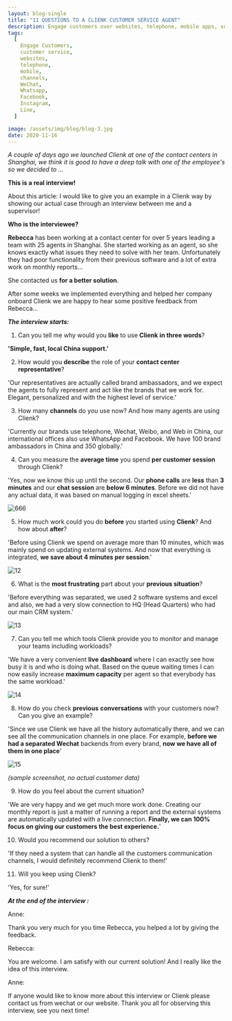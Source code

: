 ```yaml
---
layout: blog-single
title: "11 QUESTIONS TO A CLIENK CUSTOMER SERVICE AGENT"
description: Engage customers over websites, telephone, mobile apps, social media channels like WeChat, Whatsapp, Facebook, Instagram and many other popular messaging apps.
tags:
  [
    Engage Customers,
    customer service,
    websites,
    telephone,
    mobile,
    channels,
    WeChat,
    Whatsapp,
    Facebook,
    Instagram,
    Line,
  ]

image: /assets/img/blog/blog-3.jpg
date: 2020-11-16
---
```


_A couple of days ago we launched Clienk at one of the contact centers in Shanghai, we think it is good to have a deep talk with one of the employee's so we decided to ..._

**This is a real interview!**

About this article: I would like to give you an example in a Clienk way by showing our actual case through an interview between me and a supervisor!

**Who is the interviewee?**

**Rebecca** has been working at a contact center for over 5 years leading a team with 25 agents in Shanghai. She started working as an agent, so she knows exactly what issues they need to solve with her team. Unfortunately they had poor functionality from their previous software and a lot of extra work on monthly reports…

She contacted us **for a better solution**.

After some weeks we implemented everything and helped her company onboard Clienk we are happy to hear some positive feedback from Rebecca...

**_The interview starts:_**

1. Can you tell me why would you **like** to use **Clienk** **in three words**?

**'Simple, fast, local China support.'**

2. How would you **describe** the role of your **contact center representative**?

'Our representatives are actually called brand ambassadors, and we expect the agents to fully represent and act like the brands that we work for. Elegant, personalized and with the highest level of service.'

3. How many **channels** do you use now? And how many agents are using Clienk?

'Currently our brands use telephone, Wechat, Weibo, and Web in China, our international offices also use WhatsApp and Facebook. We have 100 brand ambassadors in China and 350 globally.'

4. Can you measure the **average time** you spend **per customer session** through Clienk?

'Yes, now we know this up until the second. Our **phone calls** are **less** than **3 minutes** and our **chat session** are **below 6 minutes**. Before we did not have any actual data, it was based on manual logging in excel sheets.'

![666](/assets/img/blog/666.png)

5. How much work could you do **before** you started using **Clienk**? And how about **after**?

'Before using Clienk we spend on average more than 10 minutes, which was mainly spend on updating external systems. And now that everything is integrated, **we save about 4 minutes per session**.'

![12](/assets/img/blog/12.png)

6. What is the **most frustrating** part about your **previous situation**?

'Before everything was separated, we used 2 software systems and excel and also, we had a very slow connection to HQ (Head Quarters) who had our main CRM system.'

![13](/assets/img/blog/13.png)

7. Can you tell me which tools Clienk provide you to monitor and manage your teams including workloads?

'We have a very convenient **live** **dashboard** where I can exactly see how busy it is and who is doing what. Based on the queue waiting times I can now easily increase **maximum capacity** per agent so that everybody has the same workload.'

![14](/assets/img/blog/14.jpg)

8. How do you check **previous** **conversations** with your customers now? Can you give an example?

'Since we use Clienk we have all the history automatically there, and we can see all the communication channels in one place. For example, **before we had a separated Wechat** backends from every brand, **now we have all of them in one place**'

![15](/assets/img/blog/15.png)

_(sample screenshot, no actual customer data)_

9. How do you feel about the current situation?

'We are very happy and we get much more work done. Creating our monthly report is just a matter of running a report and the external systems are automatically updated with a live connection. **Finally, we can 100% focus on giving our customers the best experience.**'

10. Would you recommend our solution to others?

'If they need a system that can handle all the customers communication channels, I would definitely recommend Clienk to them!'

11. Will you keep using Clienk?

'Yes, for sure!'

**_At the end of the interview :_**

Anne:

Thank you very much for you time Rebecca, you helped a lot by giving the feedback.

Rebecca:

You are welcome. I am satisfy with our current solution! And I really like the idea of this interview.

Anne:

If anyone would like to know more about this interview or Clienk please contact us from wechat or our website. Thank you all for observing this interview, see you next time!
